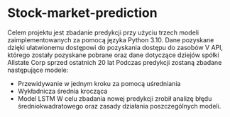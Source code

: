 # Stock-market-prediction
Celem projektu jest zbadanie predykcji przy użyciu trzech modeli zaimplementowanych za pomocą języka Python 3.10. Dane pozyskane dzięki ułatwionemu dostępowi do pozyskania dostępu do zasobów V API, którego zostały pozyskane pobrane oraz dane dotyczące dziejów spółki Allstate Corp sprzed ostatnich 20 lat Podczas predykcji zostaną zbadane następujące modele:
- Przewidywanie w jednym kroku za pomocą uśredniania
- Wykładnicza średnia krocząca
- Model LSTM
W celu zbadania nowej predykcji zrobił analizę błędu średniokwadratowego oraz zasady działania poszczególnych modeli.
